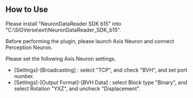 How to Use
-----------------
Please install "NeuronDataReader SDK b15" into "C:\SIGVerse\ext\NeuronDataReader_SDK_b15".

Before performing the plugin, please launch Axis Neuron and connect Perception Neuron.

Please set the following Axis Neuron settings.
* [Settings]-[Broadcasting] : select "TCP", and check "BVH", and set port number.
* [Settings]-[Output Format]-[BVH Data] : select Block type "Binary", and select Rotation "YXZ", and uncheck "Displacement".
